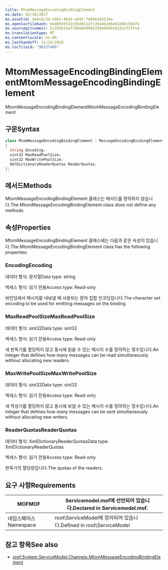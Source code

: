 ```yaml
---
title: MtomMessageEncodingBindingElement
ms.date: 03/30/2017
ms.assetid: 4a9c6c3d-e561-4b2d-a693-7e84bdd3534a
ms.openlocfilehash: b4d8503543c93d0112fc39e4b2dba5434bc56472
ms.sourcegitcommit: bc293b14af795e0e999e3304dd40c0222cf2ffe4
ms.translationtype: MT
ms.contentlocale: ko-KR
ms.lasthandoff: 11/26/2020
ms.locfileid: "96237406"
---
```

# <a name="mtommessageencodingbindingelement"></a><span data-ttu-id="5c769-102">MtomMessageEncodingBindingElement</span><span class="sxs-lookup"><span data-stu-id="5c769-102">MtomMessageEncodingBindingElement</span></span>

<span data-ttu-id="5c769-103">MtomMessageEncodingBindingElement</span><span class="sxs-lookup"><span data-stu-id="5c769-103">MtomMessageEncodingBindingElement</span></span>  
  
## <a name="syntax"></a><span data-ttu-id="5c769-104">구문</span><span class="sxs-lookup"><span data-stu-id="5c769-104">Syntax</span></span>  
  
```csharp
class MtomMessageEncodingBindingElement : MessageEncodingBindingElement  
{  
  string Encoding;  
  sint32 MaxReadPoolSize;  
  sint32 MaxWritePoolSize;  
  XmlDictionaryReaderQuotas ReaderQuotas;  
};  
```  
  
## <a name="methods"></a><span data-ttu-id="5c769-105">메서드</span><span class="sxs-lookup"><span data-stu-id="5c769-105">Methods</span></span>  

 <span data-ttu-id="5c769-106">MtomMessageEncodingBindingElement 클래스는 메서드를 정의하지 않습니다.</span><span class="sxs-lookup"><span data-stu-id="5c769-106">The MtomMessageEncodingBindingElement class does not define any methods.</span></span>  
  
## <a name="properties"></a><span data-ttu-id="5c769-107">속성</span><span class="sxs-lookup"><span data-stu-id="5c769-107">Properties</span></span>  

 <span data-ttu-id="5c769-108">MtomMessageEncodingBindingElement 클래스에는 다음과 같은 속성이 있습니다.</span><span class="sxs-lookup"><span data-stu-id="5c769-108">The MtomMessageEncodingBindingElement class has the following properties:</span></span>  
  
### <a name="encoding"></a><span data-ttu-id="5c769-109">Encoding</span><span class="sxs-lookup"><span data-stu-id="5c769-109">Encoding</span></span>  

 <span data-ttu-id="5c769-110">데이터 형식: 문자열</span><span class="sxs-lookup"><span data-stu-id="5c769-110">Data type: string</span></span>  
  
 <span data-ttu-id="5c769-111">액세스 형식: 읽기 전용</span><span class="sxs-lookup"><span data-stu-id="5c769-111">Access type: Read-only</span></span>  
  
 <span data-ttu-id="5c769-112">바인딩에서 메시지를 내보낼 때 사용되는 문자 집합 인코딩입니다.</span><span class="sxs-lookup"><span data-stu-id="5c769-112">The character set encoding to be used for emitting messages on the binding.</span></span>  
  
### <a name="maxreadpoolsize"></a><span data-ttu-id="5c769-113">MaxReadPoolSize</span><span class="sxs-lookup"><span data-stu-id="5c769-113">MaxReadPoolSize</span></span>  

 <span data-ttu-id="5c769-114">데이터 형식: sint32</span><span class="sxs-lookup"><span data-stu-id="5c769-114">Data type: sint32</span></span>  
  
 <span data-ttu-id="5c769-115">액세스 형식: 읽기 전용</span><span class="sxs-lookup"><span data-stu-id="5c769-115">Access type: Read-only</span></span>  
  
 <span data-ttu-id="5c769-116">새 판독기를 할당하지 않고 동시에 읽을 수 있는 메시지 수를 정의하는 정수입니다.</span><span class="sxs-lookup"><span data-stu-id="5c769-116">An integer that defines how many messages can be read simultaneously without allocating new readers.</span></span>  
  
### <a name="maxwritepoolsize"></a><span data-ttu-id="5c769-117">MaxWritePoolSize</span><span class="sxs-lookup"><span data-stu-id="5c769-117">MaxWritePoolSize</span></span>  

 <span data-ttu-id="5c769-118">데이터 형식: sint32</span><span class="sxs-lookup"><span data-stu-id="5c769-118">Data type: sint32</span></span>  
  
 <span data-ttu-id="5c769-119">액세스 형식: 읽기 전용</span><span class="sxs-lookup"><span data-stu-id="5c769-119">Access type: Read-only</span></span>  
  
 <span data-ttu-id="5c769-120">새 작성기를 할당하지 않고 동시에 보낼 수 있는 메시지 수를 정의하는 정수입니다.</span><span class="sxs-lookup"><span data-stu-id="5c769-120">An integer that defines how many messages can be sent simultaneously without allocating new writers.</span></span>  
  
### <a name="readerquotas"></a><span data-ttu-id="5c769-121">ReaderQuotas</span><span class="sxs-lookup"><span data-stu-id="5c769-121">ReaderQuotas</span></span>  

 <span data-ttu-id="5c769-122">데이터 형식: XmlDictionaryReaderQuotas</span><span class="sxs-lookup"><span data-stu-id="5c769-122">Data type: XmlDictionaryReaderQuotas</span></span>  
  
 <span data-ttu-id="5c769-123">액세스 형식: 읽기 전용</span><span class="sxs-lookup"><span data-stu-id="5c769-123">Access type: Read-only</span></span>  
  
 <span data-ttu-id="5c769-124">판독기의 할당량입니다.</span><span class="sxs-lookup"><span data-stu-id="5c769-124">The quotas of the readers.</span></span>  
  
## <a name="requirements"></a><span data-ttu-id="5c769-125">요구 사항</span><span class="sxs-lookup"><span data-stu-id="5c769-125">Requirements</span></span>  
  
|<span data-ttu-id="5c769-126">MOF</span><span class="sxs-lookup"><span data-stu-id="5c769-126">MOF</span></span>|<span data-ttu-id="5c769-127">Servicemodel.mof에 선언되어 있습니다.</span><span class="sxs-lookup"><span data-stu-id="5c769-127">Declared in Servicemodel.mof.</span></span>|  
|---------|-----------------------------------|  
|<span data-ttu-id="5c769-128">네임스페이스</span><span class="sxs-lookup"><span data-stu-id="5c769-128">Namespace</span></span>|<span data-ttu-id="5c769-129">root\ServiceModel에 정의되어 있습니다.</span><span class="sxs-lookup"><span data-stu-id="5c769-129">Defined in root\ServiceModel</span></span>|  
  
## <a name="see-also"></a><span data-ttu-id="5c769-130">참고 항목</span><span class="sxs-lookup"><span data-stu-id="5c769-130">See also</span></span>

- <xref:System.ServiceModel.Channels.MtomMessageEncodingBindingElement>
